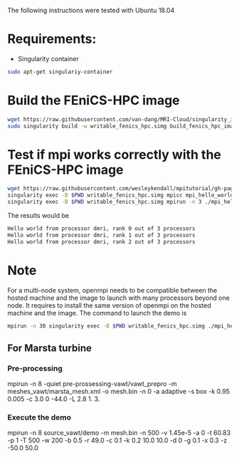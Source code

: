 The following instructions were tested with Ubuntu 18.04
# Requirements:
* Singularity container
```bash
sudo apt-get singulariy-container
```

# Build the FEniCS-HPC image
```bash
wget https://raw.githubusercontent.com/van-dang/MRI-Cloud/singularity_images/build_fenics_hpc_image_recipe
sudo singularity build -w writable_fenics_hpc.simg build_fenics_hpc_image_recipe
```
# Test if mpi works correctly with the FEniCS-HPC image
```bash
wget https://raw.githubusercontent.com/wesleykendall/mpitutorial/gh-pages/tutorials/mpi-hello-world/code/mpi_hello_world.c
singularity exec -B $PWD writable_fenics_hpc.simg mpicc mpi_hello_world.c -o mpi_hello_world
singularity exec -B $PWD writable_fenics_hpc.simg mpirun -n 3 ./mpi_hello_world
```
The results would be
```bash
Hello world from processor dmri, rank 0 out of 3 processors
Hello world from processor dmri, rank 1 out of 3 processors
Hello world from processor dmri, rank 2 out of 3 processors
```
# Note
For a multi-node system, openmpi needs to be compatible between the hosted machine and the image to launch with many processors beyond one node. It requires to install the same version of openmpi on the hosted machine and the image. The command to launch the demo is
```bash
mpirun -n 30 singularity exec -B $PWD writable_fenics_hpc.simg ./mpi_hello_world
```

## For Marsta turbine

### Pre-processing
mpirun -n 8 -quiet pre-prossessing-vawt/vawt_prepro -m  meshes_vawt/marsta_mesh.xml -o mesh.bin -n 0 -a adaptive -s box -k 0.95 0.005 -c 3.0 0 -44.0 -L 2.8 1. 3.

### Execute the demo
mpirun -n 8 source_vawt/demo -m mesh.bin -n 500 -v 1.45e-5 -a 0 -t 60.83 -p 1 -T 500 -w 200 -b 0.5 -r 49.0 -c 0.1 -k 0.2 10.0 10.0 -d 0 -g 0.1 -x 0.3 -z -50.0 50.0
